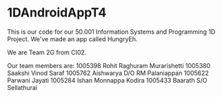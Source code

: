 # 1DAndroidAppT4

This is our code for our 50.001 Information Systems and Programming 1D Project.
We've made an app called HungryEh.

We are Team 2G from CI02.

Our team members are:
1005398	Rohit Raghuram Murarishetti
1005380	Saakshi Vinod Saraf
1005762	Aishwarya D/O RM Palaniappan
1005622	Parwani Jayati
1005284	Ishan Monnappa Kodira
1005433	Baarath S/O Sellathurai
